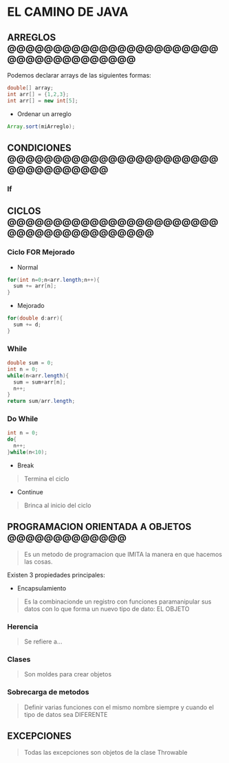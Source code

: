 # EL CAMINO DE JAVA

## ARREGLOS @@@@@@@@@@@@@@@@@@@@@@@@@@@@@@@@@@@@@

Podemos declarar arrays de las siguientes formas: <br/>

```java
double[] array;
int arr[] = {1,2,3};
int arr[] = new int[5];
```

* Ordenar un arreglo

```java
Array.sort(miArreglo);
```



## CONDICIONES @@@@@@@@@@@@@@@@@@@@@@@@@@@@@@@@@@

### If



## CICLOS @@@@@@@@@@@@@@@@@@@@@@@@@@@@@@@@@@@@@@@


### Ciclo FOR Mejorado

* Normal

```java
for(int n=0;n<arr.length;n++){
  sum += arr[n];
}
```

* Mejorado

```java
for(double d:arr){
  sum += d;
}
```

### While

```java
double sum = 0;
int n = 0;
while(n<arr.length){
  sum = sum+arr[n];
  n++;
}
return sum/arr.length;
```

### Do While

```java
int n = 0;
do{
  n++;
}while(n<10);
```

* Break
> Termina el ciclo 

* Continue
> Brinca al inicio del ciclo


## PROGRAMACION ORIENTADA A OBJETOS @@@@@@@@@@@@@

> Es un metodo de programacion que IMITA la manera en que
> hacemos las cosas.

Existen 3 propiedades principales: <br/>

* Encapsulamiento
> Es la combinacionde un registro
> con funciones paramanipular sus datos
> con lo que forma un nuevo tipo de dato: EL OBJETO

### Herencia
>Se refiere a...




### Clases

> Son moldes para crear objetos



### Sobrecarga de metodos

> Definir varias funciones con el mismo nombre
> siempre y cuando el tipo de datos sea DIFERENTE



## EXCEPCIONES

> Todas las excepciones son objetos de la clase Throwable